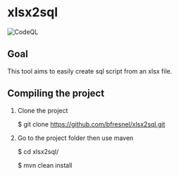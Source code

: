 # xlsx2sql

![CodeQL](https://github.com/bfresnel/xlsx2sql/workflows/CodeQL/badge.svg)

## Goal

This tool aims to easily create sql script from an xlsx file.

## Compiling the project

1. Clone the project


    $ git clone https://github.com/bfresnel/xlsx2sql.git

2. Go to the project folder then use maven


    $ cd xlsx2sql/
    
    $ mvn clean install


 
